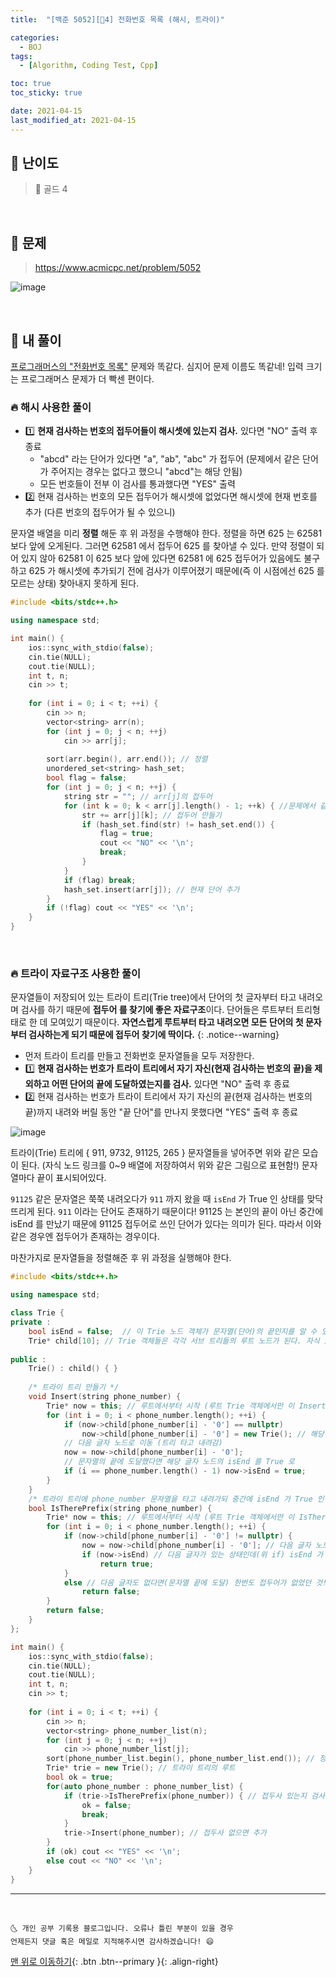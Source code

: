 ```yaml
---
title:  "[백준 5052][💛4] 전화번호 목록 (해시, 트라이)" 

categories:
  - BOJ
tags:
  - [Algorithm, Coding Test, Cpp]

toc: true
toc_sticky: true

date: 2021-04-15
last_modified_at: 2021-04-15
---
```


## 🚀 난이도 

> 💛 골드 4

<br>

## 🚀 문제

> <https://www.acmicpc.net/problem/5052>

![image](https://user-images.githubusercontent.com/42318591/114744116-4ee9f280-9d88-11eb-962f-a74957e735c2.png)

<br>

## 🚀 내 풀이

[프로그래머스의 "전화번호 목록"](https://ansohxxn.github.io/programmers/kit2/) 문제와 똑같다. 심지어 문제 이름도 똑같네! 입력 크기는 프로그래머스 문제가 더 빡센 편이다. 

### 🔥 해시 사용한 풀이

- 1️⃣ **현재 검사하는 번호의 접두어들이 해시셋에 있는지 검사.** 있다면 "NO" 출력 후 종료
  - "abcd" 라는 단어가 있다면 "a", "ab", "abc" 가 접두어 (문제에서 같은 단어가 주어지는 경우는 없다고 했으니 "abcd"는 해당 안됨)
  - 모든 번호들이 전부 이 검사를 통과했다면 "YES" 출력
- 2️⃣ 현재 검사하는 번호의 모든 접두어가 해시셋에 없었다면 해시셋에 현재 번호를 추가 (다른 번호의 접두어가 될 수 있으니)

문자열 배열을 미리 **정렬** 해둔 후 위 과정을 수행해야 한다. 정렬을 하면 625 는 62581 보다 앞에 오게된다. 그러면 62581 에서 접두어 625 를 찾아낼 수 있다. 만약 정렬이 되어 있지 않아 62581 이 625 보다 앞에 있다면 62581 에 625 접두어가 있음에도 불구하고 625 가 해시셋에 추가되기 전에 검사가 이루어졌기 때문에(즉 이 시점에선 625 를 모르는 상태) 찾아내지 못하게 된다. 

```cpp
#include <bits/stdc++.h>

using namespace std;

int main() {
    ios::sync_with_stdio(false);
    cin.tie(NULL);
    cout.tie(NULL);
    int t, n;
    cin >> t;
    
    for (int i = 0; i < t; ++i) {
        cin >> n;
        vector<string> arr(n);
        for (int j = 0; j < n; ++j)
            cin >> arr[j];
        
        sort(arr.begin(), arr.end()); // 정렬
        unordered_set<string> hash_set;
        bool flag = false;
        for (int j = 0; j < n; ++j) {
            string str = ""; // arr[j]의 접두어
            for (int k = 0; k < arr[j].length() - 1; ++k) { //문제에서 같은 단어가 주어지는 경우는 없다고 했기 때문에 lengh() - 1
                str += arr[j][k]; // 접두어 만들기
                if (hash_set.find(str) != hash_set.end()) {
                    flag = true;
                    cout << "NO" << '\n';
                    break;
                }
            }
            if (flag) break;
            hash_set.insert(arr[j]); // 현재 단어 추가
        }
        if (!flag) cout << "YES" << '\n';
    }
}
```

<br>

### 🔥 트라이 자료구조 사용한 풀이

문자열들이 저장되어 있는 트라이 트리(Trie tree)에서 단어의 첫 글자부터 타고 내려오며 검사를 하기 때문에 **접두어 를 찾기에 좋은 자료구조**이다. 단어들은 루트부터 트리형태로 한 데 모여있기 때문이다. **자연스럽게 루트부터 타고 내려오면 모든 단어의 첫 문자부터 검사하는게 되기 때문에 접두어 찾기에 딱이다.**
{: .notice--warning}

- 먼저 트라이 트리를 만들고 전화번호 문자열들을 모두 저장한다.
- 1️⃣ **현재 검사하는 번호가 트라이 트리에서 자기 자신(현재 검사하는 번호의 끝)을 제외하고 어떤 단어의 끝에 도달하였는지를 검사.** 있다면 "NO" 출력 후 종료
- 2️⃣ 현재 검사하는 번호가 트라이 트리에서 자기 자신의 끝(현재 검사하는 번호의 끝)까지 내려와 버릴 동안 "끝 단어"를 만나지 못했다면 "YES" 출력 후 종료

![image](https://user-images.githubusercontent.com/42318591/115138821-6adfe380-a069-11eb-8ca9-6e90bff7742e.png)

트라이(Trie) 트리에 { 911, 9732, 91125, 265 } 문자열들을 넣어주면 위와 같은 모습이 된다. (자식 노드 링크를 0~9 배열에 저장하여서 위와 같은 그림으로 표현함!) 문자열마다 끝이 표시되어있다.

`91125` 같은 문자열은 쭉쭉 내려오다가 `911` 까지 왔을 때 `isEnd` 가 True 인 상태를 맞닥뜨리게 된다. `911` 이라는 단어도 존재하기 때문이다! 91125 는 본인의 끝이 아닌 중간에 isEnd 를 만났기 때문에 91125 접두어로 쓰인 단어가 있다는 의미가 된다. 따라서 이와 같은 경우엔 접두어가 존재하는 경우이다. 

마찬가지로 문자열들을 정렬해준 후 위 과정을 실행해야 한다.

```cpp
#include <bits/stdc++.h>

using namespace std;

class Trie {
private :
    bool isEnd = false;  // 이 Trie 노드 객체가 문자열(단어)의 끝인지를 알 수 있는
    Trie* child[10]; // Trie 객체들은 각각 서브 트리들의 루트 노드가 된다. 자식 10 개( 0 ~ 9 )를 담을 수 있는 배열을 가지고 있음 (배열말고 해시로 해도 된다.)
    
public :
    Trie() : child() { }
    
    /* 트라이 트리 만들기 */
    void Insert(string phone_number) {
        Trie* now = this; // 루트에서부터 시작 (루트 Trie 객체에서만 이 Insert 를 한번 실행하도록 함. 재귀 안 쓰고 반복문 써서..)
        for (int i = 0; i < phone_number.length(); ++i) {
            if (now->child[phone_number[i] - '0'] == nullptr) 
                now->child[phone_number[i] - '0'] = new Trie(); // 해당 글자 자식이 없다면 Trie 객체 만들어주기. 이미 있다면 만들어줄 필요 없음. 
            // 다음 글자 노드로 이동 (트리 타고 내려감) 
            now = now->child[phone_number[i] - '0'];
            // 문자열의 끝에 도달했다면 해당 글자 노드의 isEnd 를 True 로
            if (i == phone_number.length() - 1) now->isEnd = true;
        }
    }
    /* 트라이 트리에 phone_number 문자열을 타고 내려가되 중간에 isEnd 가 True 인 노드를 만나면 접두어가 있다고 판단함 */
    bool IsTherePrefix(string phone_number) {
        Trie* now = this; // 루트에서부터 시작 (루트 Trie 객체에서만 이 IsTherePrefix 를 한번 실행하도록 함. 재귀 안 쓰고 반복문 써서..)
        for (int i = 0; i < phone_number.length(); ++i) {
            if (now->child[phone_number[i] - '0'] != nullptr) {
                now = now->child[phone_number[i] - '0']; // 다음 글자 노드로 이동 (트리 타고 내려감) 
                if (now->isEnd) // 다음 글자가 있는 상태인데(위 if) isEnd 가 True 인 경우를 만났다는 것은 이 글자가 끝인 다른 단어가 있다는 것. 접두어! 
                    return true;
            }
            else // 다음 글자도 없다면(문자열 끝에 도달) 한번도 접두어가 없었던 것! (같은 문자열이 중복으로 주어지는 경우는 없다고 제한했으니 같은 문자열 접두사 있을 걱정은 안해도 되므로 그냥 더 이상 자식 없을 때까지 걸린적 없으면 접두사 없는 것임)
                return false;
        }
        return false;
    }
};

int main() {
    ios::sync_with_stdio(false);
    cin.tie(NULL);
    cout.tie(NULL);
    int t, n;
    cin >> t;
    
    for (int i = 0; i < t; ++i) {
        cin >> n;
        vector<string> phone_number_list(n);
        for (int j = 0; j < n; ++j)
            cin >> phone_number_list[j];
        sort(phone_number_list.begin(), phone_number_list.end()); // 정렬
        Trie* trie = new Trie(); // 트라이 트리의 루트 
        bool ok = true;
        for(auto phone_number : phone_number_list) {
            if (trie->IsTherePrefix(phone_number)) { // 접두사 있는지 검사
                ok = false;
                break;
            }
            trie->Insert(phone_number); // 접두사 없으면 추가
        }
        if (ok) cout << "YES" << '\n';
        else cout << "NO" << '\n';
    }
}
```


***
<br>

    🌜 개인 공부 기록용 블로그입니다. 오류나 틀린 부분이 있을 경우 
    언제든지 댓글 혹은 메일로 지적해주시면 감사하겠습니다! 😄

[맨 위로 이동하기](#){: .btn .btn--primary }{: .align-right}